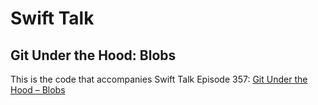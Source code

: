# Swift Talk
## Git Under the Hood: Blobs

This is the code that accompanies Swift Talk Episode 357: [Git Under the Hood – Blobs](https://talk.objc.io/episodes/S01E357-git-under-the-hood-blobs)
